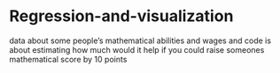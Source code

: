 # Regression-and-visualization

data about some people’s mathematical abilities and wages and code is about estimating how much would it help if you could raise
someones mathematical score by 10 points
